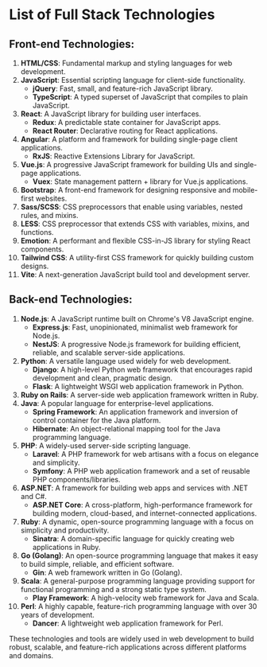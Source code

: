 # List of Full Stack Technologies

## Front-end Technologies:
1. **HTML/CSS**: Fundamental markup and styling languages for web development.
2. **JavaScript**: Essential scripting language for client-side functionality.
   - **jQuery**: Fast, small, and feature-rich JavaScript library.
   - **TypeScript**: A typed superset of JavaScript that compiles to plain JavaScript.
3. **React**: A JavaScript library for building user interfaces.
   - **Redux**: A predictable state container for JavaScript apps.
   - **React Router**: Declarative routing for React applications.
4. **Angular**: A platform and framework for building single-page client applications.
   - **RxJS**: Reactive Extensions Library for JavaScript.
5. **Vue.js**: A progressive JavaScript framework for building UIs and single-page applications.
   - **Vuex**: State management pattern + library for Vue.js applications.
6. **Bootstrap**: A front-end framework for designing responsive and mobile-first websites.
7. **Sass/SCSS**: CSS preprocessors that enable using variables, nested rules, and mixins.
8. **LESS**: CSS preprocessor that extends CSS with variables, mixins, and functions.
9. **Emotion**: A performant and flexible CSS-in-JS library for styling React components.
10. **Tailwind CSS**: A utility-first CSS framework for quickly building custom designs.
11. **Vite**: A next-generation JavaScript build tool and development server.

## Back-end Technologies:
1. **Node.js**: A JavaScript runtime built on Chrome's V8 JavaScript engine.
   - **Express.js**: Fast, unopinionated, minimalist web framework for Node.js.
   - **NestJS**: A progressive Node.js framework for building efficient, reliable, and scalable server-side applications.
2. **Python**: A versatile language used widely for web development.
   - **Django**: A high-level Python web framework that encourages rapid development and clean, pragmatic design.
   - **Flask**: A lightweight WSGI web application framework in Python.
3. **Ruby on Rails**: A server-side web application framework written in Ruby.
4. **Java**: A popular language for enterprise-level applications.
   - **Spring Framework**: An application framework and inversion of control container for the Java platform.
   - **Hibernate**: An object-relational mapping tool for the Java programming language.
5. **PHP**: A widely-used server-side scripting language.
   - **Laravel**: A PHP framework for web artisans with a focus on elegance and simplicity.
   - **Symfony**: A PHP web application framework and a set of reusable PHP components/libraries.
6. **ASP.NET**: A framework for building web apps and services with .NET and C#.
   - **ASP.NET Core**: A cross-platform, high-performance framework for building modern, cloud-based, and internet-connected applications.
7. **Ruby**: A dynamic, open-source programming language with a focus on simplicity and productivity.
   - **Sinatra**: A domain-specific language for quickly creating web applications in Ruby.
8. **Go (Golang)**: An open-source programming language that makes it easy to build simple, reliable, and efficient software.
   - **Gin**: A web framework written in Go (Golang).
9. **Scala**: A general-purpose programming language providing support for functional programming and a strong static type system.
   - **Play Framework**: A high-velocity web framework for Java and Scala.
10. **Perl**: A highly capable, feature-rich programming language with over 30 years of development.
    - **Dancer**: A lightweight web application framework for Perl.

These technologies and tools are widely used in web development to build robust, scalable, and feature-rich applications across different platforms and domains.